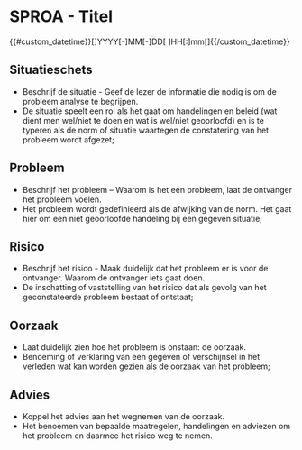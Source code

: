 # SPROA - Titel
{{#custom_datetime}}[]YYYY[-]MM[-]DD[ ]HH[:]mm[]{{/custom_datetime}}

## Situatieschets
- Beschrijf de situatie - Geef de lezer de informatie die nodig is om de probleem analyse te begrijpen.
- De situatie speelt een rol als het gaat om handelingen en beleid (wat dient men wel/niet te doen en wat is wel/niet geoorloofd) en is te typeren als de norm of situatie waartegen de constatering van het probleem wordt afgezet;

## Probleem
- Beschrijf het probleem – Waarom is het een probleem, laat de
ontvanger het probleem voelen.
- Het probleem wordt gedefinieerd als de afwijking van de norm. Het gaat hier om een niet geoorloofde handeling bij een gegeven situatie;

## Risico
- Beschrijf het risico - Maak duidelijk dat het probleem er is voor de
ontvanger. Waarom de ontvanger iets gaat doen.
- De inschatting of vaststelling van het risico dat als gevolg van het geconstateerde probleem bestaat of ontstaat;

## Oorzaak
- Laat duidelijk zien hoe het probleem is onstaan: de oorzaak.
- Benoeming of verklaring van een gegeven of verschijnsel in het verleden wat kan worden gezien als de oorzaak van het probleem;

## Advies
- Koppel het advies aan het wegnemen van de oorzaak.
- Het benoemen van bepaalde maatregelen,
handelingen en adviezen om het probleem en daarmee het risico weg te nemen.
